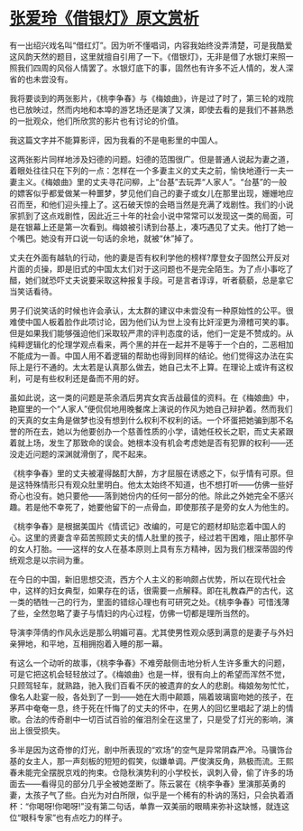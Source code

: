 # [张爱玲《借银灯》原文赏析](https://www.vrrw.net/wx/9920.html)

有一出绍兴戏名叫“借红灯”。因为听不懂唱词，内容我始终没弄清楚，可是我酷爱这风韵天然的题目，这里就擅自引用了一下。《借银灯》，无非是借了水银灯来照一照我们四周的风俗人情罢了。水银灯底下的事，固然也有许多不近人情的，发人深省的也未尝没有。

我将要谈到的两张影片，《桃李争春》与《梅娘曲》，许是过了时了，第三轮的戏院也已放映过，然而内地和本埠的游艺场还是演了又演，即使去看的是我们不甚熟悉的一批观众，他们所欣赏的影片也有讨论的价值。

我这篇文字并不能算影评，因为我看的不是电影里的中国人。

这两张影片同样地涉及妇德的问题。妇德的范围很广。但是普通人说起为妻之道，着眼处往往只在下列的一点：怎样在一个多妻主义的丈夫之前，愉快地遵行一夫一妻主义。《梅娘曲》里的丈夫寻花问柳，上“台基”去玩弄“人家人”。“台基”的一般的嫖客似乎都爱做某一种噩梦，梦见他们自己的妻子或女儿在那里出现，姗姗地应召而至，和他们迎头撞上了。这石破天惊的会晤当然是充满了戏剧性。我们的小说家抓到了这点戏剧性，因此近三十年的社会小说中常常可以发现这一类的局面，可是在银幕上还是第一次看到。梅娘被引诱到台基上，凑巧遇见了丈夫。他打了她一个嘴巴。她没有开口说一句话的余地，就被“休”掉了。



丈夫在外面有越轨的行动，他的妻是否有权利学他的榜样?摩登女子固然公开反对片面的贞操，即是旧式的中国太太们对于这问题也不是完全陌生。为了点小事吃了醋，她们就恐吓丈夫说要采取这种报复手段。可是言者谆谆，听者藐藐，总是拿它当笑话看待。

男子们说笑话的时候也许会承认，太太群的建议中未尝没有一种原始性的公平。很难使中国人板着脸作此项讨论，因为他们认为世上没有比奸淫更为滑稽可笑的事。但是如果我们能够强迫他们采取较严肃的评判态度的话，他们一定是不赞成的。从纯粹逻辑化的伦理学观点看来，两个黑的并在一起并不是等于一个白的，二恶相加不能成为一善。中国人用不着逻辑的帮助也得到同样的结论。他们觉得这办法在实际上是行不通的。太太若是认真那么做去，她自己太不上算。在理论上或许有这权利，可是有些权利还是备而不用的好。

虽如此说，这一类的问题是茶余酒后男宾女宾舌战最佳的资料。在《梅娘曲》中，艳窟里的一个“人家人”便侃侃地用晚餐席上演说的作风为她自己辩护着。然而我们的天真的女主角是做梦也没有想到什么权利不权利的话。一个坏蛋把她骗到那不名誉的所在去，她以为他要创办一个慈善性质的小学，请她任校长之职，而丈夫紧跟着就上场，发生了那致命的误会。她根本没有机会考虑她是否有犯罪的权利——还没走近问题的深渊就滑倒了，爬不起来。

《桃李争春》里的丈夫被灌得酩酊大醉，方才屈服在诱惑之下，似乎情有可原。但是这特殊情形只有观众肚里明白。他太太始终不知道，也不想打听——仿佛一些好奇心也没有。她只要他——落到她份内的任何一部分的他。除此之外她完全不感兴趣。若是他不幸死了，她要他留下的一点骨血，即使那孩子是旁的女人为他生的。

《桃李争春》是根据美国片《情谎记》改编的，可是它的题材却贴恋着中国人的心。这里的贤妻含辛茹苦照顾丈夫的情人肚里的孩子，经过若干困难，阻止那怀孕的女人打胎。——这样的女人在基本原则上具有东方精神，因为我们根深蒂固的传统观念是以宗祠为重。

在今日的中国，新旧思想交流，西方个人主义的影响颇占优势，所以在现代社会中，这样的妇女典型，如果存在的话，很需要一点解释。即在礼教森严的古代，这一类的牺牲一己的行为，里面的错综心理也有可研究之处。《桃李争春》可惜浅薄了些，全然忽略了妻子与情妇的内心过程，仿佛一切都是理所当然的。

导演李萍倩的作风永远是那么明媚可喜。尤其使男性观众感到满意的是妻子与外妇亲狎地，和平地，互相拥抱着入睡的那一幕。

有这么一个动听的故事，《桃李争春》不难旁敲侧击地分析人生许多重大的问题，可是它把这机会轻轻放过了。《梅娘曲》也是一样，很有向上的希望而浑然不觉，只顾驾轻车，就熟路，驰入我们百看不厌的被遗弃的女人的悲剧。梅娘匆匆忙忙，像名人赴宴一般，各处到了一到——她在大雨中颠踬，隔着玻璃窗吻她的孩子，在茅芦中奄奄一息，终于死在忏悔了的丈夫的怀中，在男人的回忆里唱起了湖上的情歌。合法的传奇剧中一切百试百验的催泪剂全在这里了，只是受了灯光的影响，演出上很受损失。

多半是因为这奇惨的灯光，剧中所表现的“欢场”的空气是异常阴森严冷。马骥饰台基的女主人，那一声刻板的短短的假笑，似嫌单调。严俊演反角，熟极而流。王熙春未能完全摆脱京戏的拘束。仓隐秋演势利的小学校长，讽刺入骨，偷了许多的场面去——看得见的部分几乎全被她垄断了。陈云裳在《桃李争春》里演那英勇的妻，太孩子气了些。白光为对白所限，似乎是一个稀有的朴讷的荡妇，只会执着酒杯：“你喝呀!你喝呀!”没有第二句话，单靠一双美丽的眼睛来弥补这缺憾，就连这位“眼科专家”也有点吃力的样子。

